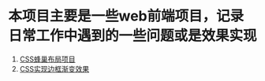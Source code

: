 # 本项目主要是一些web前端项目，记录日常工作中遇到的一些问题或是效果实现
1. [CSS蜂巢布局项目](https://xubinbin2016.github.io/webProject/cssBeesLayout/)
1. [CSS实现边框渐变效果](https://xubinbin2016.github.io/webProject/borderImage/)